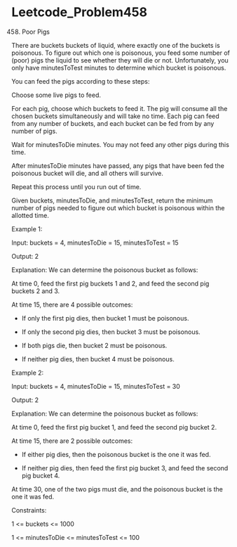 # Leetcode_Problem458



458. Poor Pigs




There are buckets buckets of liquid, where exactly one of the buckets is poisonous. To figure out which one is poisonous, you feed some number of (poor) pigs the liquid to see whether they will die or not. Unfortunately, you only have minutesToTest minutes to determine which bucket is poisonous.




You can feed the pigs according to these steps:




Choose some live pigs to feed.




For each pig, choose which buckets to feed it. The pig will consume all the chosen buckets simultaneously and will take no time. Each pig can feed from any number of buckets, and each bucket can be fed from by any number of pigs.




Wait for minutesToDie minutes. You may not feed any other pigs during this time.




After minutesToDie minutes have passed, any pigs that have been fed the poisonous bucket will die, and all others will survive.




Repeat this process until you run out of time.





Given buckets, minutesToDie, and minutesToTest, return the minimum number of pigs needed to figure out which bucket is poisonous within the allotted time.

 




Example 1:





Input: buckets = 4, minutesToDie = 15, minutesToTest = 15




Output: 2




Explanation: We can determine the poisonous bucket as follows:





At time 0, feed the first pig buckets 1 and 2, and feed the second pig buckets 2 and 3.





At time 15, there are 4 possible outcomes:





- If only the first pig dies, then bucket 1 must be poisonous.





- If only the second pig dies, then bucket 3 must be poisonous.




- If both pigs die, then bucket 2 must be poisonous.




- If neither pig dies, then bucket 4 must be poisonous.




Example 2:




Input: buckets = 4, minutesToDie = 15, minutesToTest = 30




Output: 2




Explanation: We can determine the poisonous bucket as follows:




At time 0, feed the first pig bucket 1, and feed the second pig bucket 2.




At time 15, there are 2 possible outcomes:




- If either pig dies, then the poisonous bucket is the one it was fed.




- If neither pig dies, then feed the first pig bucket 3, and feed the second pig bucket 4.





At time 30, one of the two pigs must die, and the poisonous bucket is the one it was fed.
 




Constraints:





1 <= buckets <= 1000





1 <= minutesToDie <= minutesToTest <= 100
